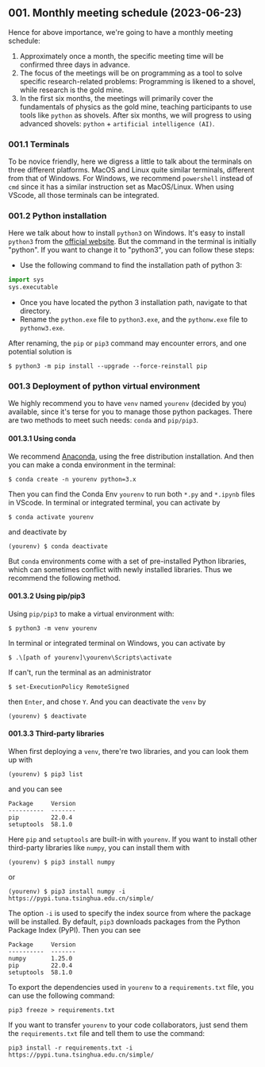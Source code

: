 ## 001. Monthly meeting schedule (2023-06-23)

Hence for above importance, we're going to have a monthly meeting schedule:
1. Approximately once a month, the specific meeting time will be confirmed three days in advance.
2. The focus of the meetings will be on programming as a tool to solve specific research-related problems: Programming is likened to a shovel, while research is the gold mine.
3. In the first six months, the meetings will primarily cover the fundamentals of physics as the gold mine, teaching participants to use tools like `python` as shovels. After six months, we will progress to using advanced shovels: `python` + `artificial intelligence (AI)`.

### 001.1 Terminals
To be novice friendly, here we digress a little to talk about the terminals on three different platforms. MacOS and Linux quite similar terminals, different from that of Windows. For Windows, we recommend `powershell` instead of `cmd` since it has a similar instruction set as MacOS/Linux. When using VScode, all those terminals can be integrated.

### 001.2 Python installation
Here we talk about how to install `python3` on Windows. 
It's easy to install `python3` from the [official website](https://www.python.org/downloads/). But the command in the terminal is initially "python". If you want to change it to "python3", you can follow these steps:
* Use the following command to find the installation path of python 3:
```python
import sys
sys.executable
```
* Once you have located the python 3 installation path, navigate to that directory.
* Rename the `python.exe` file to `python3.exe`, and the `pythonw.exe` file to `pythonw3.exe`.

After renaming, the `pip` or `pip3` command may encounter errors, and one potential solution is
```console
$ python3 -m pip install --upgrade --force-reinstall pip
```
### 001.3 Deployment of python virtual environment
We highly recommend you to have `venv` named `yourenv` (decided by you) available, since it's terse for you to manage those python packages. There are two methods to meet such needs: `conda` and `pip/pip3`.
#### 001.3.1 Using conda
We recommend [Anaconda](https://www.anaconda.com/products/distribution), using the free distribution installation. And then you can make a conda environment in the terminal:
```console
$ conda create -n yourenv python=3.x
```
Then you can find the Conda Env `yourenv` to run both `*.py` and `*.ipynb` files in VScode.
In terminal or integrated terminal, you can activate by
```console
$ conda activate yourenv
```
and deactivate by
```console
(yourenv) $ conda deactivate
```
But `conda` environments come with a set of pre-installed Python libraries, which can sometimes conflict with newly installed libraries. Thus we recommend the following method.

#### 001.3.2 Using pip/pip3
Using `pip/pip3` to make a virtual environment with:
```console
$ python3 -m venv yourenv
```
In terminal or integrated terminal on Windows, you can activate by
```console
$ .\[path of yourenv]\yourenv\Scripts\activate
```

If can't, run the terminal as an administrator
```console
$ set-ExecutionPolicy RemoteSigned
```
then `Enter`, and chose `Y`. 
And you can deactivate the `venv` by
```console
(yourenv) $ deactivate
```

#### 001.3.3 Third-party libraries
When first deploying a `venv`, there're two libraries, and you can look them up with
```console
(yourenv) $ pip3 list
```
and you can see
```console
Package     Version
----------  -------
pip         22.0.4
setuptools  58.1.0
```
Here `pip` and `setuptools` are built-in with `yourenv`. 
If you want to install other third-party libraries like `numpy`, you can install them with
```console
(yourenv) $ pip3 install numpy
```
or
```console
(yourenv) $ pip3 install numpy -i https://pypi.tuna.tsinghua.edu.cn/simple/
```
The option `-i` is used to specify the index source from where the package will be installed. By default, `pip3` downloads packages from the Python Package Index (PyPI). Then you can see
```console
Package     Version
----------  -------
numpy       1.25.0
pip         22.0.4
setuptools  58.1.0
```
To export the dependencies used in `yourenv` to a `requirements.txt` file, you can use the following command:
```console
pip3 freeze > requirements.txt
```
If you want to transfer `yourenv` to your code collaborators, just send them the `requirements.txt` file and tell them to use the command:
```console
pip3 install -r requirements.txt -i https://pypi.tuna.tsinghua.edu.cn/simple/
```